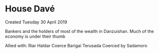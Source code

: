 # House Davé
Created Tuesday 30 April 2019

Bankers and the holders of most of the wealth in Danzuishan. Much of the economy is under their thumb

Allied with: 
Riar
Haldar
Coerce
Barigai 
Terusada
Coerced by 
Sadamoro
	

